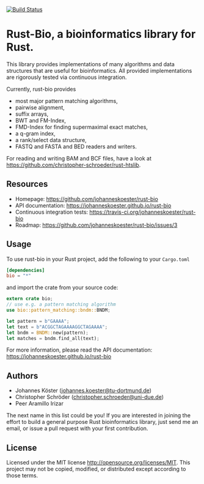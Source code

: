 [![Build Status](https://travis-ci.org/johanneskoester/rust-bio.svg?branch=master)](https://travis-ci.org/johanneskoester/rust-bio)

# Rust-Bio, a bioinformatics library for Rust.

This library provides implementations of many algorithms and data structures
that are useful for bioinformatics.
All provided implementations are rigorously tested via continuous
integration.

Currently, rust-bio provides

* most major pattern matching algorithms,
* pairwise alignment,
* suffix arrays,
* BWT and FM-Index,
* FMD-Index for finding supermaximal exact matches,
* a q-gram index,
* a rank/select data structure,
* FASTQ and FASTA and BED readers and writers.

For reading and writing BAM and BCF files, have a look at https://github.com/christopher-schroeder/rust-htslib.

## Resources

* Homepage: https://github.com/johanneskoester/rust-bio
* API documentation: https://johanneskoester.github.io/rust-bio
* Continuous integration tests: https://travis-ci.org/johanneskoester/rust-bio
* Roadmap: https://github.com/johanneskoester/rust-bio/issues/3

## Usage

To use rust-bio in your Rust project, add the following to your `Cargo.toml`

```toml
[dependencies]
bio = "*"
```

and import the crate from your source code:

```rust
extern crate bio;
// use e.g. a pattern matching algorithm
use bio::pattern_matching::bndm::BNDM;

let pattern = b"GAAAA";
let text = b"ACGGCTAGAAAAGGCTAGAAAA";
let bndm = BNDM::new(pattern);
let matches = bndm.find_all(text);
```

For more information, please read the API documentation: https://johanneskoester.github.io/rust-bio

## Authors 

* Johannes Köster (<johannes.koester@tu-dortmund.de>)
* Christopher Schröder (<christopher.schroeder@uni-due.de>)
* Peer Aramillo Irizar

The next name in this list could be you! If you are interested in joining the effort to build a general purpose Rust bioinformatics library, just send me an email, or issue a pull request with your first contribution.

## License

Licensed under the MIT license http://opensource.org/licenses/MIT. This project may not be copied, modified, or distributed except according to those terms.
